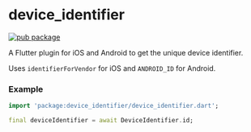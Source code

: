 # device_identifier

[![pub package](https://img.shields.io/pub/v/device_identifier.svg)](https://pub.dartlang.org/packages/device_identifier)

A Flutter plugin for iOS and Android to get the unique device identifier.

Uses `identifierForVendor` for iOS and `ANDROID_ID` for Android.

### Example

``` dart
import 'package:device_identifier/device_identifier.dart';

final deviceIdentifier = await DeviceIdentifier.id;
```

